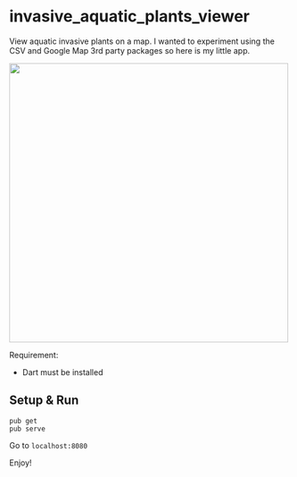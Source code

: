 # invasive_aquatic_plants_viewer
View aquatic invasive plants on a map. I wanted to experiment using the CSV and Google Map 3rd party packages so here is my little app.

<img src="http://i.imgur.com/KJeTPUe.png" width="500"></a>

Requirement:
  - Dart must be installed

## Setup & Run

```
pub get
pub serve
```

Go to ```localhost:8080```

Enjoy!

